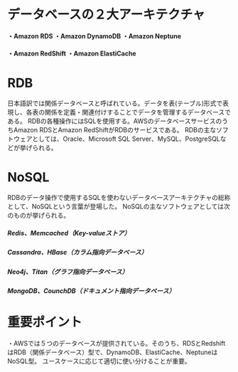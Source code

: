 # データベースの２大アーキテクチャ
#### ・Amazon RDS   ・Amazon DynamoDB  ・Amazon Neptune  
#### ・Amazon RedShift  ・Amazon ElastiCache

# RDB
日本語訳では関係データベースと呼ばれている。データを表(テーブル)形式で表現し、各表の関係を定義・関連付けすることでデータを管理するデータベースである。
RDBの各種操作にはSQLを使用する。AWSのデータベースサービスのうちAmazon RDSとAmazon RedShiftがRDBのサービスである。
RDBの主なソフトウェアとしては、Oracle、Microsoft SQL Server、MySQL、PostgreSQLなどが挙げられる。

# NoSQL
RDBのデータ操作で使用するSQLを使わないデータベースアーキテクチャの総称として、NoSQLという言葉が登場した。
NoSQLの主なソフトウェアとしては次のものが挙げられる。
##### Redis、Memcached（Key-valueストア）
##### Cassandra、HBase（カラム指向データベース）
##### Neo4j、Titan（グラフ指向データベース）
##### MongoDB、CounchDB（ドキュメント指向データベース）

# 重要ポイント
・AWSでは５つのデータベースが提供されている。そのうち、RDSとRedshiftはRDB（関係データベース）型で、DynamoDB、ElastiCache、NeptuneはNoSQL型。
ユースケースに応じて適切に使い分けることが重要。
